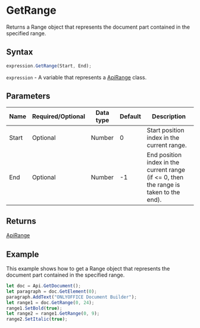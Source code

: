 # GetRange

Returns a Range object that represents the document part contained in the specified range.

## Syntax

```javascript
expression.GetRange(Start, End);
```

`expression` - A variable that represents a [ApiRange](../ApiRange.md) class.

## Parameters

| **Name** | **Required/Optional** | **Data type** | **Default** | **Description** |
| ------------- | ------------- | ------------- | ------------- | ------------- |
| Start | Optional | Number | 0 | Start position index in the current range. |
| End | Optional | Number | -1 | End position index in the current range (if &lt;= 0, then the range is taken to the end). |

## Returns

[ApiRange](../../ApiRange/ApiRange.md)

## Example

This example shows how to get a Range object that represents the document part contained in the specified range.

```javascript editor-
let doc = Api.GetDocument();
let paragraph = doc.GetElement(0);
paragraph.AddText("ONLYOFFICE Document Builder");
let range1 = doc.GetRange(0, 24);
range1.SetBold(true);
let range2 = range1.GetRange(0, 9);
range2.SetItalic(true);
```
